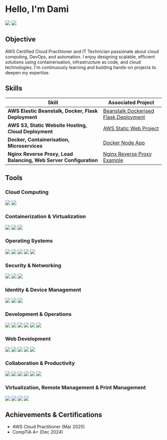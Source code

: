 # Hello, I'm Dami
<a href="https://www.linkedin.com/in/dami-a-388b01103/"><img src="https://img.shields.io/badge/-LinkedIn-0072b1?&style=for-the-badge&logo=linkedin&logoColor=white" /></a> <a href="https://medium.com/@damiadebayo98">
    <img src="https://img.shields.io/badge/-Medium-12100E?style=for-the-badge&logo=medium&logoColor=white" />
</a>

## Objective

AWS Certified Cloud Practitioner and IT Technician passionate about cloud computing, DevOps, and automation. I enjoy designing scalable, efficient solutions using containerisation, infrastructure as code, and cloud technologies. I'm continuously learning and building hands-on projects to deepen my expertise.

## Skills


| Skill                                         | Associated Project         |
|-----------------------------------------------|----------------------------|
| **AWS Elastic Beanstalk, Docker, Flask Deployment** | [Beanstalk Dockerised Flask Deployment](https://github.com/MrDamiAde/beanstalk-dockerised-flask-deployment) |
| **AWS S3, Static Website Hosting, Cloud Deployment** | [AWS Static Web Project](https://github.com/MrDamiAde/aws-static-web-project) |
| **Docker, Containerisation, Microservices**       | [Docker Node App](https://github.com/MrDamiAde/docker-node-app) |
| **Nginx Reverse Proxy, Load Balancing, Web Server Configuration** | [Nginx Reverse Proxy Example](https://github.com/MrDamiAde/Nginx-Reverse-Proxy-Example) |


## Tools

### Cloud Computing
<a href="https://aws.amazon.com/"><img src="https://img.shields.io/badge/AWS-232F3E?style=for-the-badge&logo=amazon-aws&logoColor=white" /></a>
<a href="https://azure.microsoft.com/"><img src="https://img.shields.io/badge/Azure-0078D4?style=for-the-badge&logo=microsoft-azure&logoColor=white" /></a>

### Containerization & Virtualization
<a href="https://www.docker.com/"><img src="https://img.shields.io/badge/Docker-2496ED?style=for-the-badge&logo=docker&logoColor=white" /></a>
<a href="https://kubernetes.io/"><img src="https://img.shields.io/badge/Kubernetes-326CE5?style=for-the-badge&logo=kubernetes&logoColor=white" /></a>
<a href="https://www.virtualbox.org/"><img src="https://img.shields.io/badge/VirtualBox-183A61?style=for-the-badge&logo=virtualbox&logoColor=white" /></a>

### Operating Systems
<a href="https://www.microsoft.com/windows/windows-10"><img src="https://img.shields.io/badge/Windows_10-0078D6?style=for-the-badge&logo=windows&logoColor=white" /></a>
<a href="https://www.microsoft.com/windows/windows-11"><img src="https://img.shields.io/badge/Windows_11-0078D6?style=for-the-badge&logo=windows&logoColor=white" /></a>
<a href="https://www.apple.com/macos/"><img src="https://img.shields.io/badge/macOS-000000?style=for-the-badge&logo=apple&logoColor=white" /></a>
<a href="https://ubuntu.com/"><img src="https://img.shields.io/badge/Ubuntu-E95420?style=for-the-badge&logo=ubuntu&logoColor=white" /></a>
<a href="https://www.debian.org/"><img src="https://img.shields.io/badge/Debian-A81D33?style=for-the-badge&logo=debian&logoColor=white" /></a>

### Security & Networking
<a href="https://www.microsoft.com/en-us/windows/comprehensive-security"><img src="https://img.shields.io/badge/Microsoft_Windows_Defender-0078D4?style=for-the-badge&logo=windows&logoColor=white" /></a>
<a href="https://www.wireshark.org/"><img src="https://img.shields.io/badge/Wireshark-1679A7?style=for-the-badge&logo=wireshark&logoColor=white" /></a>
<a href="https://www.kali.org/"><img src="https://img.shields.io/badge/Kali_Linux-557C1E?style=for-the-badge&logo=kali-linux&logoColor=white" /></a>

### Identity & Device Management
<a href="https://entra.microsoft.com/"><img src="https://img.shields.io/badge/Entra_ID-0078D4?style=for-the-badge&logo=microsoft&logoColor=white" /></a>
<a href="https://learn.microsoft.com/en-us/azure/active-directory/"><img src="https://img.shields.io/badge/Active_Directory-0078D4?style=for-the-badge&logo=microsoft&logoColor=white" /></a>
<a href="https://learn.microsoft.com/en-us/mem/"><img src="https://img.shields.io/badge/Microsoft_Intune-0078D4?style=for-the-badge&logo=microsoft&logoColor=white" /></a>

### Development & Operations
<a href="https://docs.microsoft.com/en-us/powershell/"><img src="https://img.shields.io/badge/PowerShell-5391FE?style=for-the-badge&logo=powershell&logoColor=white" /></a>
<a href="https://azure.microsoft.com/"><img src="https://img.shields.io/badge/Azure-0078D4?style=for-the-badge&logo=microsoft-azure&logoColor=white" /></a>
<a href="https://www.microsoft.com/en-us/microsoft-365/endpoint-manager"><img src="https://img.shields.io/badge/Microsoft_Endpoint_Manager-0078D4?style=for-the-badge&logo=microsoft&logoColor=white" /></a>
<a href="https://github.com/"><img src="https://img.shields.io/badge/GitHub-181717?style=for-the-badge&logo=github&logoColor=white" /></a>
<a href="https://powerbi.microsoft.com/"><img src="https://img.shields.io/badge/Power_BI-F2C811?style=for-the-badge&logo=power-bi&logoColor=white" /></a>
<a href="https://powerautomate.microsoft.com/"><img src="https://img.shields.io/badge/Power_Automate-0366D6?style=for-the-badge&logo=power-automate&logoColor=white" /></a>

### Web Development
<a href="https://developer.mozilla.org/en-US/docs/Web/HTML"><img src="https://img.shields.io/badge/HTML-E34F26?style=for-the-badge&logo=html5&logoColor=white" /></a>
<a href="https://developer.mozilla.org/en-US/docs/Web/CSS"><img src="https://img.shields.io/badge/CSS-1572B6?style=for-the-badge&logo=css3&logoColor=white" /></a>
<a href="https://developer.mozilla.org/en-US/docs/Web/JavaScript"><img src="https://img.shields.io/badge/JavaScript-F7DF1E?style=for-the-badge&logo=javascript&logoColor=black" /></a>
<a href="https://www.git-scm.com/"><img src="https://img.shields.io/badge/Git-F05032?style=for-the-badge&logo=git&logoColor=white" /></a>
<a href="https://aws.amazon.com/s3/"><img src="https://img.shields.io/badge/Amazon_S3-569A31?style=for-the-badge&logo=amazons3&logoColor=white" /></a>

### Collaboration & Productivity
<a href="https://miro.com/"><img src="https://img.shields.io/badge/Miro-1D75C2?style=for-the-badge&logo=miro&logoColor=white" /></a>
<a href="https://www.atlassian.com/software/jira"><img src="https://img.shields.io/badge/Jira-0052CC?style=for-the-badge&logo=jira&logoColor=white" /></a>
<a href="https://www.microsoft.com/en-us/microsoft-365/sharepoint/collaboration"><img src="https://img.shields.io/badge/SharePoint-0078D4?style=for-the-badge&logo=microsoft-sharepoint&logoColor=white" /></a>
<a href="https://slack.com/"><img src="https://img.shields.io/badge/Slack-4A154B?style=for-the-badge&logo=slack&logoColor=white" /></a>
<a href="https://www.microsoft.com/microsoft-forms"><img src="https://img.shields.io/badge/Microsoft_Forms-0078D4?style=for-the-badge&logo=microsoft&logoColor=white" /></a>
<a href="https://www.box.com/en-gb/home?url_redirect=www.google.com%2F"><img src="https://img.shields.io/badge/Box-00C4CC?style=for-the-badge&logo=box&logoColor=white" /></a>

### Virtualization, Remote Management & Print Management
<a href="https://www.virtualbox.org/"><img src="https://img.shields.io/badge/VirtualBox-183A61?style=for-the-badge&logo=virtualbox&logoColor=white" /></a>
<a href="https://www.papercut.com/"><img src="https://img.shields.io/badge/PaperCut-00CC00?style=for-the-badge&logo=papercut&logoColor=white" /></a>
<a href="https://www.teamviewer.com/"><img src="https://img.shields.io/badge/TeamViewer-0D2DFF?style=for-the-badge&logo=teamviewer&logoColor=white" /></a>
<a href="https://www.datto.com/"><img src="https://img.shields.io/badge/Datto_RMM-0000CC?style=for-the-badge&logo=datto&logoColor=white" /></a>





## Achievements & Certifications

- AWS Cloud Practitioner (Mar 2025)
- CompTIA A+ (Dec 2024)
  



